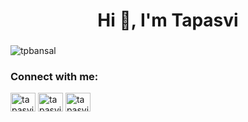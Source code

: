 <h1 align="center">Hi 👋, I'm Tapasvi </h1>
<h3 align="center"></h3>

<p align="left"> <img src="https://komarev.com/ghpvc/?username=tpbansal&label=Profile%20views&color=0e75b6&style=flat" alt="tpbansal" /> </p>

<h3 align="left">Connect with me:</h3>
<p align="left">

<a href="https://linkedin.com/in/tapasvibansal" target="blank"><img align="center" src="https://raw.githubusercontent.com/rahuldkjain/github-profile-readme-generator/master/src/images/icons/Social/linked-in-alt.svg" alt="tapasvibansal" height="30" width="40" /></a>
<a href="https://twitter.com/tapasvibansal" target="blank"><img align="center" src="https://raw.githubusercontent.com/rahuldkjain/github-profile-readme-generator/master/src/images/icons/Social/twitter.svg" alt="tapasvibansal" height="30" width="40" /></a>
<a href="https://instagram.com/tapasvib" target="blank"><img align="center" src="https://raw.githubusercontent.com/rahuldkjain/github-profile-readme-generator/master/src/images/icons/Social/instagram.svg" alt="tapasvib" height="30" width="40" /></a>
</p>
